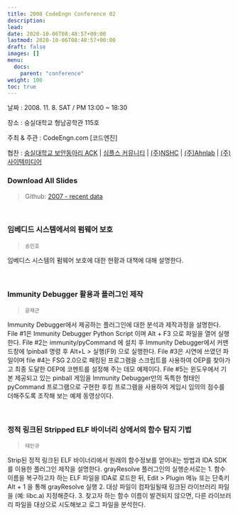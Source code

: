 ```yaml
---
title: 2008 CodeEngn Conference 02
description: 
lead: 
date: 2020-10-06T08:48:57+00:00
lastmod: 2020-10-06T08:48:57+00:00
draft: false
images: []
menu:
  docs:
    parent: "conference"
weight: 100
toc: true
---
```


날짜 : 2008. 11. 8. SAT / PM 13:00 ~ 18:30

장소 : 숭실대학교 형남공학관 115호

주최 & 주관 : CodeEngn.com [코드엔진] &nbsp;

협찬 : <a href='http://ack.or.kr' target='_blank'>숭실대학교 보안동아리 ACK</a> |
<a href='http://www.simples.kr' target='_blank'>심플스 커뮤니티</a> |
<a href='https://www.nshc.net' target='_blank'>(주)NSHC</a> |
<a href='https://www.ahnlab.com' target='_blank'>(주)Ahnlab</a> |
<a href='https://search.naver.com/search.naver?where=nexearch&sm=top_hty&fbm=0&ie=utf8&query=사이텍미디어' target='_blank'>(주)사이텍미디어</a>
<br />

### Download All Slides

> Github: <a href='https://github.com/codeengn/codeengn-conference' target='_blank'>2007 - recent data</a>

<br />



### 임베디드 시스템에서의 펌웨어 보호

> <small>송민호</small>


임베디스 시스템의 펌웨어 보호에 대한 현황과 대책에 대해 설명한다.


<br />

### Immunity Debugger 활용과 플러그인 제작

> <small>윤재근</small>


Immunity Debugger에서 제공하는 플러그인에 대한 분석과 제작과정을 설명한다. File #1은 Immunity Debugger Python Script 이며 Alt + F3 으로 파일을 열어 실행한다. File #2는 immunity/pyCommand 에 설치 후 Immunity Debugger에서 커맨드창에 !pinball 명령 후 Alt+L > 실행(F9) 으로 실행한다. File #3은 시연에 쓰였던 파일이며 file #4는 FSG 2.0으로 패킹된 프로그램을 스크립트를 사용하여 OEP를 찾아가고 최종 도달한 OEP에 코멘트를 설정해 주는 데모 예제이다. File #5는 윈도우에서 기본 제공되고 있는 pinball 게임을 Immunity Debugger만의 독특한 형태인 pyCommand 프로그램으로 구현한 후킹 프로그램을 사용하여 게임시 임의의 점수를 더해주도록 조작해 보는 예제 동영상이다.


<br />

### 정적 링크된 Stripped ELF 바이너리 상에서의 함수 탐지 기법

> <small>태인규</small>


Strip된 정적 링크된 ELF 바이너리에서 원래의 함수정보를 얻어내는 방법과 IDA SDK를 이용한 플러그인 제작을 설명한다. grayResolve 플러그인의 실행순서로는 1. 함수 이름을 복구하고자 하는 ELF 파일을 IDA로 로드한 뒤, Edit > Plugin 메뉴 또는 단축키 Alt + 1 을 통해 grayResolve 실행 2. 대상 파일이 컴파일될때 링크된 라이브러리 파일을 (예: libc.a) 지정해준다. 3. 찾고자 하는 함수 이름이 발견되지 않으면, 다른 라이브러리 파일을 대상으로 시도해보고 로그 파일을 분석한다.
